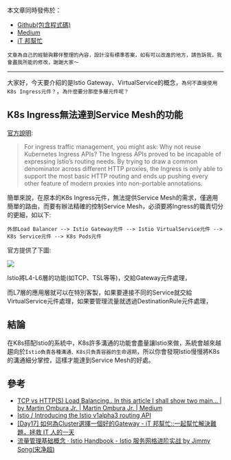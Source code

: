 本文章同時發佈於：

- [Github(包含程式碼)](https://github.com/superj80820/2020-ithelp-contest/blob/master/DAY24)
- [Medium]()
- [iT 邦幫忙]()

```
文章為自己的經驗與夥伴整理的內容，設計沒有標準答案，如有可以改進的地方，請告訴我，我會盡我所能的修改，謝謝大家～
```

---

大家好，今天要介紹的是Istio Gateway、VirtualService的概念，`為何不直接使用K8s Ingress元件？`，`為什麼要分那麼多層元件呢？`

## K8s Ingress無法達到Service Mesh的功能

[官方說明](https://istio.io/latest/blog/2018/v1alpha3-routing/):

> For ingress traffic management, you might ask: Why not reuse Kubernetes Ingress APIs? The Ingress APIs proved to be incapable of expressing Istio’s routing needs. By trying to draw a common denominator across different HTTP proxies, the Ingress is only able to support the most basic HTTP routing and ends up pushing every other feature of modern proxies into non-portable annotations.

簡單來說，在原本的K8s Ingress元件，無法提供Service Mesh的需求，僅適用簡單的路由，而要有辦法精確的控制Service Mesh，必須要將Ingress的職責切分的更細，如以下:

```
外部Load Balancer --> Istio Gateway元件 --> Istio VirtualService元件 --> K8s Service元件 --> K8s Pods元件
```

官方提供了下圖:

![](https://i.imgur.com/aSzOvHl.png)

Istio將L4-L6層的功能(如TCP、TSL等等)，交給Gateway元件處理，

而L7層的應用層就可以在特別客製，如果要連接不同的Service就交給VirtualService元件處理，如果要管理流量就透過DestinationRule元件處理，

## 結論

在K8s搭配Istio的系統中，K8s許多溝通的功能會盡量讓Istio來做，系統會越來越趨向於`Istio負責各種溝通、K8s只負責容器的生命週期`，所以你會發現Istio慢慢將K8s的溝通細分掌控，這樣才能達到Service Mesh的好處。

## 參考

* [TCP vs HTTP(S) Load Balancing.. In this article I shall show two main… | by Martin Ombura Jr. | Martin Ombura Jr. | Medium](https://medium.com/martinomburajr/distributed-computing-tcp-vs-http-s-load-balancing-7b3e9efc6167)
* [Istio / Introducing the Istio v1alpha3 routing API](https://istio.io/latest/blog/2018/v1alpha3-routing/)
* [[Day17] 如何為Cluster選擇一個好的Gateway - iT 邦幫忙::一起幫忙解決難題，拯救 IT 人的一天](https://ithelp.ithome.com.tw/articles/10224374)
* [流量管理基础概念 · Istio Handbook - Istio 服务网格进阶实战 by Jimmy Song(宋净超)](https://jimmysong.io/istio-handbook/concepts/traffic-management-basic.html)